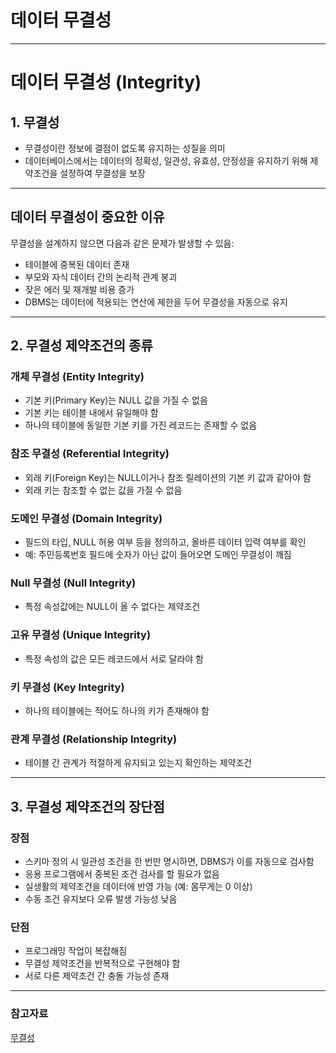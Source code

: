 # 데이터 무결성

---
# 데이터 무결성 (Integrity)

## 1. 무결성

- 무결성이란 정보에 결점이 없도록 유지하는 성질을 의미
- 데이터베이스에서는 데이터의 정확성, 일관성, 유효성, 안정성을 유지하기 위해 제약조건을 설정하여 무결성을 보장

---

## 데이터 무결성이 중요한 이유

무결성을 설계하지 않으면 다음과 같은 문제가 발생할 수 있음:
- 테이블에 중복된 데이터 존재
- 부모와 자식 데이터 간의 논리적 관계 붕괴
- 잦은 에러 및 재개발 비용 증가
- DBMS는 데이터에 적용되는 연산에 제한을 두어 무결성을 자동으로 유지

---

## 2. 무결성 제약조건의 종류

### 개체 무결성 (Entity Integrity)

- 기본 키(Primary Key)는 NULL 값을 가질 수 없음
- 기본 키는 테이블 내에서 유일해야 함
- 하나의 테이블에 동일한 기본 키를 가진 레코드는 존재할 수 없음

### 참조 무결성 (Referential Integrity)

- 외래 키(Foreign Key)는 NULL이거나 참조 릴레이션의 기본 키 값과 같아야 함
- 외래 키는 참조할 수 없는 값을 가질 수 없음


### 도메인 무결성 (Domain Integrity)

- 필드의 타입, NULL 허용 여부 등을 정의하고, 올바른 데이터 입력 여부를 확인
- 예: 주민등록번호 필드에 숫자가 아닌 값이 들어오면 도메인 무결성이 깨짐

### Null 무결성 (Null Integrity)

- 특정 속성값에는 NULL이 올 수 없다는 제약조건

### 고유 무결성 (Unique Integrity)

- 특정 속성의 값은 모든 레코드에서 서로 달라야 함

### 키 무결성 (Key Integrity)

- 하나의 테이블에는 적어도 하나의 키가 존재해야 함

### 관계 무결성 (Relationship Integrity)

- 테이블 간 관계가 적절하게 유지되고 있는지 확인하는 제약조건

---

## 3. 무결성 제약조건의 장단점

### 장점

- 스키마 정의 시 일관성 조건을 한 번만 명시하면, DBMS가 이를 자동으로 검사함
- 응용 프로그램에서 중복된 조건 검사를 할 필요가 없음
- 실생활의 제약조건을 데이터에 반영 가능 (예: 몸무게는 0 이상)
- 수동 조건 유지보다 오류 발생 가능성 낮음

### 단점

- 프로그래밍 작업이 복잡해짐
- 무결성 제약조건을 반복적으로 구현해야 함
- 서로 다른 제약조건 간 충돌 가능성 존재

---

### 참고자료

[무결성](https://velog.io/@zionedoha/%EB%8D%B0%EC%9D%B4%ED%84%B0-%EB%B2%A0%EC%9D%B4%EC%8A%A4-%EB%AC%B4%EA%B2%B0%EC%84%B1%EC%9D%B4%EB%9E%80)